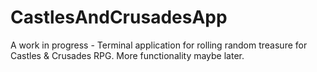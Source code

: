 # CastlesAndCrusadesApp
 
A work in progress - Terminal application for rolling random treasure for Castles & Crusades RPG. More functionality maybe later.
